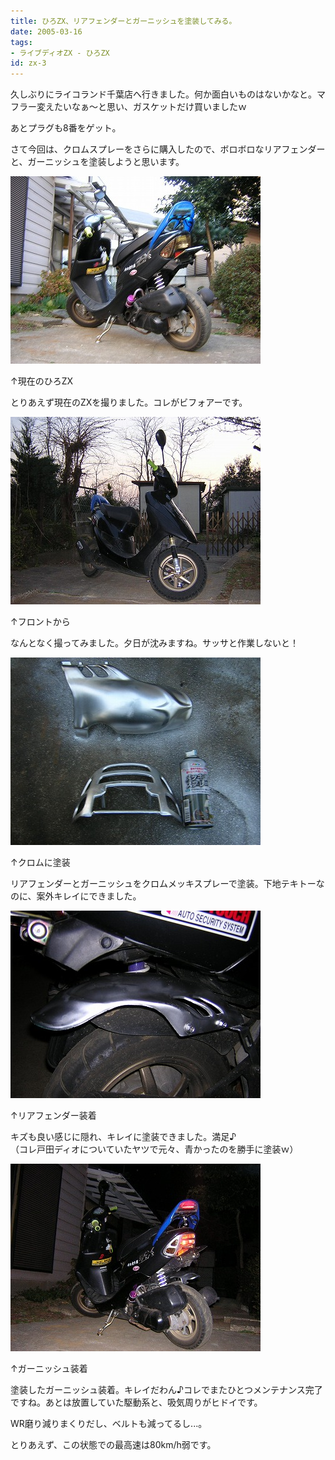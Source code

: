 ```yaml
---
title: ひろZX、リアフェンダーとガーニッシュを塗装してみる。
date: 2005-03-16
tags:
- ライブディオZX - ひろZX
id: zx-3
---
```



<p class="sentence">久しぶりにライコランド千葉店へ行きました。何か面白いものはないかなと。マフラー変えたいなぁ～と思い、ガスケットだけ買いましたｗ</p>
<p class="sentence">あとプラグも8番をゲット。</p>
<p class="sentence spacing10">さて今回は、クロムスプレーをさらに購入したので、ボロボロなリアフェンダーと、ガーニッシュを塗装しようと思います。 </p>
<div class="center spacing"><img class="img-fluid" src="/photo/diary/2005.03.16_zx1.jpg" alt=""></div>
<p class="sentence">↑現在のひろZX</p>
<p class="sentence spacing10">とりあえず現在のZXを撮りました。コレがビフォアーです。</p>
<div class="center spacing"><img class="img-fluid" src="/photo/diary/2005.03.16_zx2.jpg" alt=""></div>
<p class="sentence">↑フロントから</p>
<p class="sentence spacing10">なんとなく撮ってみました。夕日が沈みますね。サッサと作業しないと！</p>
<div class="center spacing"><img class="img-fluid" src="/photo/diary/2005.03.16_zx3.jpg" alt=""></div>
<p class="sentence">↑クロムに塗装</p>
<p class="sentence spacing10">リアフェンダーとガーニッシュをクロムメッキスプレーで塗装。下地テキトーなのに、案外キレイにできました。</p>
<div class="center spacing"><img class="img-fluid" src="/photo/diary/2005.03.16_zx4.jpg" alt=""></div>
<p class="sentence">↑リアフェンダー装着</p>
<p class="sentence spacing10">キズも良い感じに隠れ、キレイに塗装できました。満足♪<br>（コレ戸田ディオについていたヤツで元々、青かったのを勝手に塗装ｗ） </p>
<div class="center spacing"><img class="img-fluid" src="/photo/diary/2005.03.16_zx5.jpg" alt=""></div>
<p class="sentence">↑ガーニッシュ装着</p>
<p class="sentence">塗装したガーニッシュ装着。キレイだわん♪コレでまたひとつメンテナンス完了ですね。あとは放置していた駆動系と、吸気周りがヒドイです。</p>
<p class="sentence">WR磨り減りまくりだし、ベルトも減ってるし...。</p>
<p class="sentence">とりあえず、この状態での最高速は80km/h弱です。</p>

